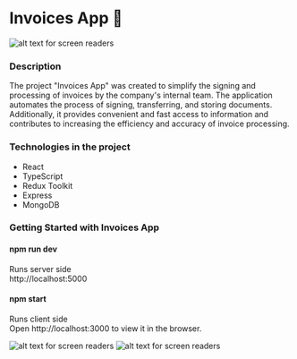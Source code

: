 # Invoices App :scroll:
![alt text for screen readers](./client/public/uploads/1.png "Main screen")
### Description
The project "Invoices App" was created to simplify the signing and processing of invoices by the company's internal team. The application automates the process of signing, transferring, and storing documents. Additionally, it provides convenient and fast access to information and contributes to increasing the efficiency and accuracy of invoice processing.

### Technologies in the project
 - React
 - TypeScript 
 - Redux Toolkit
 - Express
 - MongoDB
 
 ### Getting Started with Invoices App
 
 #### npm run dev
 Runs server side  
 http://localhost:5000
  
 #### npm start
 Runs client side  
 Open http://localhost:3000 to view it in the browser.
 
 ![alt text for screen readers](./client/public/uploads/3.png "New task")
 ![alt text for screen readers](./client/public/uploads/2.png "Task")
 